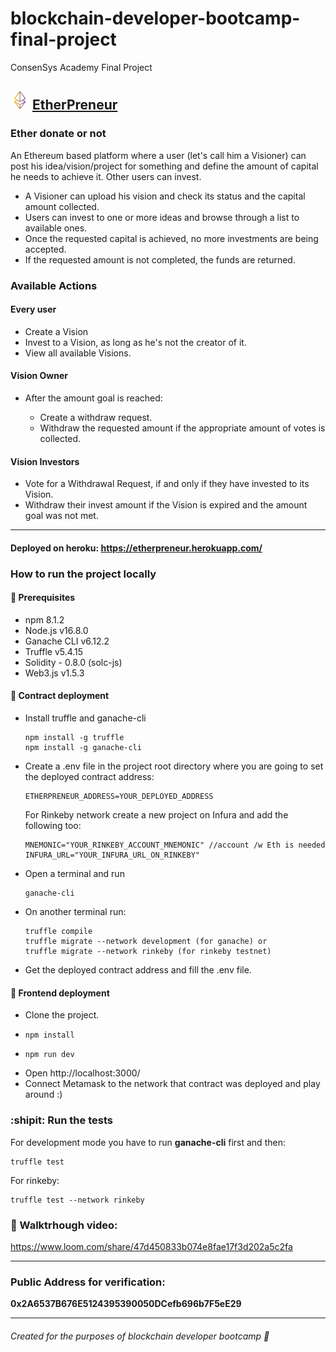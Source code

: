 # blockchain-developer-bootcamp-final-project

ConsenSys Academy Final Project

## <img src="./public/images/favicon.png" alt="drawing" width="30px"/> <a href="https://etherpreneur.herokuapp.com/"> EtherPreneur </a>

### Ether donate or not

<p>An Ethereum based platform where a user (let's call him a Visioner) can post his idea/vision/project for something and define the amount of capital he needs to achieve it.
Other users can invest.</p>

<ul>
  <li>A Visioner can upload his vision and check its status and the capital amount collected.</li>
  <li>Users can invest to one or more ideas and browse through a list to available ones.</li>
  <li>Once the requested capital is achieved, no more investments are being accepted.</li>
  <li>If the requested amount is not completed, the funds are returned.
</ul>

### Available Actions

#### Every user

<ul>
    <li>Create a Vision</li>
    <li>Invest to a Vision, as long as he's not the creator of it.</li>
    <li>View all available Visions.</li>
</ul>

#### Vision Owner

<ul>
  <li>After the amount goal is reached:</li>
    <ul>
        <li>Create a withdraw request.</li>
        <li>Withdraw the requested amount if the appropriate amount of votes is collected.</li>
    </ul>
</ul>

#### Vision Investors

<ul>
    <li>Vote for a Withdrawal Request, if and only if they have invested to its Vision.</li>
    <li>Withdraw their invest amount if the Vision is expired and the amount goal was not met.</li>
</ul>
<hr/>

#### Deployed on heroku: https://etherpreneur.herokuapp.com/

### How to run the project locally

#### 🔌 Prerequisites

<ul>
<li>npm 8.1.2</li>
<li>Node.js v16.8.0</li>
<li>Ganache CLI v6.12.2 </li>
<li>Truffle v5.4.15 </li>
<li>Solidity - 0.8.0 (solc-js) </li>
<li>Web3.js v1.5.3 </li>
</ul>

#### 🔹 Contract deployment

<ul>

<li> Install truffle and ganache-cli</li>

    npm install -g truffle
    npm install -g ganache-cli

<li> Create a .env file in the project root directory where you are going to set the deployed contract address:

    ETHERPRENEUR_ADDRESS=YOUR_DEPLOYED_ADDRESS

For Rinkeby network create a new project on Infura and add the following too:

    MNEMONIC="YOUR_RINKEBY_ACCOUNT_MNEMONIC" //account /w Eth is needed
    INFURA_URL="YOUR_INFURA_URL_ON_RINKEBY"

</li>
<li>Open a terminal and run

    ganache-cli

</li>
<li>On another terminal run:

    truffle compile
    truffle migrate --network development (for ganache) or
    truffle migrate --network rinkeby (for rinkeby testnet)

</li>
<li>Get the deployed contract address and fill the .env file.</li>

</ul>

#### 🔹 Frontend deployment

<ul>
    <li>Clone the project.</li>
    <li>

    npm install

</li>
<li>

    npm run dev

</li>
<li> Open http://localhost:3000/ </li>
<li>Connect Metamask to the network that contract was deployed and play around :)</li>
</ul>

### :shipit: Run the tests

For development mode you have to run <b>ganache-cli</b> first and then:

    truffle test

For rinkeby:

    truffle test --network rinkeby


### 🎥 Walktrhough video:

https://www.loom.com/share/47d450833b074e8fae17f3d202a5c2fa

<hr/>

### Public Address for verification:

<p><b>0x2A6537B676E5124395390050DCefb696b7F5eE29</b></p>

<hr/>

###### Created for the purposes of blockchain developer bootcamp 💙
